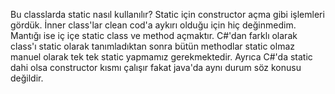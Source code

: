 Bu classlarda static nasıl kullanılır? 
Static için constructor açma gibi işlemleri gördük. 
İnner class'lar clean cod'a aykırı olduğu için hiç değinmedim.
Mantığı ise iç içe static class ve method açmaktır. 
C#'dan farklı olarak class'ı static olarak tanımladıktan sonra bütün methodlar static olmaz manuel olarak tek tek static yapmamız gerekmektedir.
Ayrıca C#'da static dahi olsa constructor kısmı çalışır fakat java'da aynı durum söz konusu değildir.
